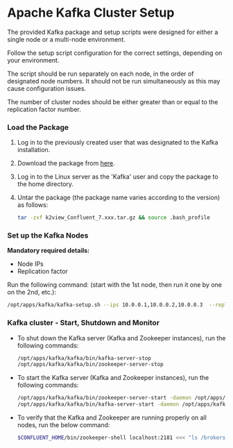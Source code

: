 # Apache Kafka Cluster Setup

The provided Kafka package and setup scripts were designed for either a single node or a multi-node environment.

Follow the setup script configuration for the correct settings, depending on your environment.

The script should be run separately on each node, in the order of designated node numbers. It should not be run simultaneously as this may cause configuration issues.

The number of cluster nodes should be either greater than or equal to the replication factor number.


### Load the Package 

1. Log in to the previously created user that was designated to the Kafka installation.

2. Download the package from [here](https://download.k2view.com/index.php/s/tFnDRJEUyHiXPYL).

3. Log in to the Linux server as the 'Kafka' user and copy the package to the home directory.

4. Untar the package (the package name varies according to the version) as follows:

    ~~~bash
    tar -zxf k2view_Confluent_7.xxx.tar.gz && source .bash_profile
    ~~~

### Set up the Kafka Nodes

**Mandatory required details:**
+ Node IPs
+ Replication factor

 Run the following command: (start with the 1st node, then run it one by one on the 2nd, etc.):
~~~bash
/opt/apps/kafka/kafka-setup.sh --ips 10.0.0.1,10.0.0.2,10.0.0.3  --replication_factor 3
~~~

### Kafka cluster - Start, Shutdown and Monitor

* To shut down the Kafka server (Kafka and Zookeeper instances), run the following commands:

    ~~~bash
    /opt/apps/kafka/kafka/bin/kafka-server-stop
    /opt/apps/kafka/kafka/bin/zookeeper-server-stop
    ~~~

* To start the Kafka server (Kafka and Zookeeper instances), run the following commands:

    ~~~bash
    /opt/apps/kafka/kafka/bin/zookeeper-server-start -daemon /opt/apps/kafka/kafka/zookeeper.properties
    /opt/apps/kafka/kafka/bin/kafka-server-start -daemon /opt/apps/kafka/kafka/server.properties    
    ~~~

* To verify that the Kafka and Zookeeper are running properly on all nodes, run the below command:

    ~~~bash
    $CONFLUENT_HOME/bin/zookeeper-shell localhost:2181 <<< "ls /brokers/ids"
    ~~~
